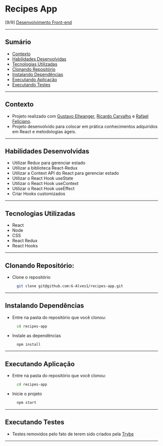 # Recipes App
[9/9] [Desenvolvimento Front-end](https://github.com/G-Alves1/Trybe/tree/main/02_Desenvolvimento-Front-end)

---

## Sumário

- [Contexto](#contexto)
- [Habilidades Desenvolvidas](#habilidades-desenvolvidas)
- [Tecnologias Utilizadas](#tecnologias-utilizadas)
- [Clonando Repositório](#clonando-repositório)
- [Instalando Dependências](#instalando-dependências)
- [Executando Aplicação](#executando-aplicação)
- [Executando Testes](#executando-testes)

---

## Contexto

* Projeto realizado com [Gustavo Ellwanger](https://github.com/gellwanger), [Ricardo Carvalho](https://github.com/ricardomc-dev) e [Rafael Feliciano](https://github.com/rbfeliciano).
* Projeto desenvolvido para colocar em prática conhecimentos adquiridos em React e metodologias ágeis.

---

## Habilidades Desenvolvidas

* Utilizar Redux para gerenciar estado
* Utilizar a biblioteca React-Redux
* Utilizar a Context API do React para gerenciar estado
* Utilizar o React Hook useState
* Utilizar o React Hook useContext
* Utilizar o React Hook useEffect
* Criar Hooks customizados

---

## Tecnologias Utilizadas

* React
* Node
* CSS
* React Redux
* React Hooks

---

## Clonando Repositório:

* Clone o repositório
  ```sh
    git clone git@github.com:G-Alves1/recipes-app.git
  ```

---

## Instalando Dependências

* Entre na pasta do repositório que você clonou:
  ```sh
    cd recipes-app
  ```

* Instale as dependências
  ```sh
    npm install
  ```

---

## Executando Aplicação

* Entre na pasta do repositório que você clonou:
  ```sh
    cd recipes-app
  ```

* Inicie o projeto
  ```sh
    npm start
  ```

---

## Executando Testes

* Testes removidos pelo fato de terem sido criados pela [Trybe](https://www.betrybe.com/)

---
